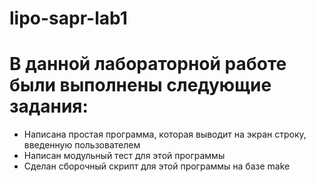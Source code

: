 # lipo-sapr-lab1
# В данной лабораторной работе были выполнены следующие задания:
* Написана простая программа, которая выводит на экран строку, введенную пользователем
* Написан модульный тест для этой программы
* Сделан сборочный скрипт для этой программы на базе make
